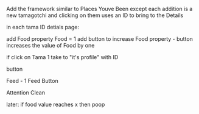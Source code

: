 Add the framework similar to Places Youve Been except each addition is a new tamagotchi and clicking on them uses an ID to bring to the Details

in each tama ID detials page:

add Food property Food = 1
add button to increase Food property - button increases the value of Food by one



if click on Tama 1
take to "it's profile" with ID

button

Feed - 1
Feed Button


Attention
Clean


later:
if food value reaches x then poop
